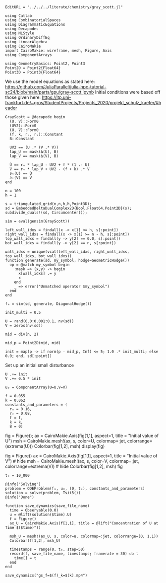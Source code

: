 ```@meta
EditURL = "../../../literate/chemistry/gray_scott.jl"
```

````@example gray_scott
using Catlab
using CombinatorialSpaces
using DiagrammaticEquations
using Decapodes
using MLStyle
using OrdinaryDiffEq
using LinearAlgebra
using CairoMakie
import CairoMakie: wireframe, mesh, Figure, Axis
using ComponentArrays

using GeometryBasics: Point2, Point3
Point2D = Point2{Float64}
Point3D = Point3{Float64}
````

We use the model equations as stated here:
https://github.com/JuliaParallel/julia-hpc-tutorial-sc24/blob/main/parts/gpu/gray-scott.ipynb
Initial conditions were based off those given here:
https://itp.uni-frankfurt.de/~gros/StudentProjects/Projects_2020/projekt_schulz_kaefer/#header

````@example gray_scott
GrayScott = @decapode begin
  (U, V)::Form0
  (UV2)::Form0
  (U̇, V̇)::Form0
  (f, k, rᵤ, rᵥ)::Constant
  B::Constant

  UV2 == (U .* (V .* V))
  lap_U == mask(Δ(U), B)
  lap_V == mask(Δ(V), B)

  U̇ == rᵤ * lap_U - UV2 + f * (1 .- U)
  V̇ == rᵥ * lap_V + UV2 - (f + k) .* V
  ∂ₜ(U) == U̇
  ∂ₜ(V) == V̇
end

n = 100
h = 1

s = triangulated_grid(n,n,h,h,Point3D);
sd = EmbeddedDeltaDualComplex2D{Bool,Float64,Point2D}(s);
subdivide_duals!(sd, Circumcenter());

sim = eval(gensim(GrayScott))

left_wall_idxs = findall(x -> x[1] <= h, s[:point])
right_wall_idxs = findall(x -> x[1] >= n - h, s[:point])
top_wall_idxs = findall(y -> y[2] == 0.0, s[:point])
bot_wall_idxs = findall(y -> y[2] == n, s[:point])

wall_idxs = unique(vcat(left_wall_idxs, right_wall_idxs, top_wall_idxs, bot_wall_idxs))
function generate(sd, my_symbol; hodge=GeometricHodge())
  op = @match my_symbol begin
    :mask => (x,y) -> begin
      x[wall_idxs] .= y
      x
    end
    _ => error("Unmatched operator $my_symbol")
  end
end

fₘ = sim(sd, generate, DiagonalHodge())

init_multi = 0.5

U = rand(0.0:0.001:0.1, nv(sd))
V = zeros(nv(sd))

mid = div(n, 2)

mid_p = Point2D(mid, mid)

init = map(p -> if norm(p - mid_p, Inf) <= 5; 1.0 .* init_multi; else 0.0; end, sd[:point])
````

Set up an initial small disturbance

````@example gray_scott
U .+= init
V .+= 0.5 * init

u₀ = ComponentArray(U=U,V=V)

f = 0.055
k = 0.062
constants_and_parameters = (
  rᵤ = 0.16,
  rᵥ = 0.08,
  f = f,
  k = k,
  B = 0)
````

fig = Figure();
ax = CairoMakie.Axis(fig[1,1], aspect=1, title = "Initial value of U")
msh = CairoMakie.mesh!(ax, s, color=U, colormap=:jet, colorrange=(extrema(U)))
Colorbar(fig[1,2], msh)
display(fig)

fig = Figure()
ax = CairoMakie.Axis(fig[1,1], aspect=1, title = "Initial value of V") # hide
msh = CairoMakie.mesh!(ax, s, color=V, colormap=:jet, colorrange=extrema(V)) # hide
Colorbar(fig[1,2], msh)
fig

````@example gray_scott
tₑ = 10_000

@info("Solving")
problem = ODEProblem(fₘ, u₀, (0, tₑ), constants_and_parameters)
solution = solve(problem, Tsit5())
@info("Done")

function save_dynamics(save_file_name)
  time = Observable(0.0)
  u = @lift(solution($time).U)
  f = Figure()
  ax_U = CairoMakie.Axis(f[1,1], title = @lift("Concentration of U at Time $($time)"))

  msh_U = mesh!(ax_U, s, color=u, colormap=:jet, colorrange=(0, 1.1))
  Colorbar(f[1,2], msh_U)

  timestamps = range(0, tₑ, step=50)
  record(f, save_file_name, timestamps; framerate = 30) do t
    time[] = t
  end
end

save_dynamics("gs_f=$(f)_k=$(k).mp4")
````

